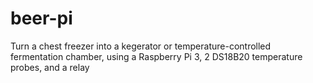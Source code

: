 # beer-pi
Turn a chest freezer into a kegerator or temperature-controlled fermentation chamber, using a Raspberry Pi 3, 2 DS18B20 temperature probes, and a relay
